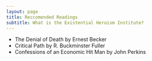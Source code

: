 ```yaml
---
layout: page
title: Reccomended Readings
subtitle: What is the Existential Heroism Institute?
---
```


- The Denial of Death by Ernest Becker
- Critical Path by R. Buckminster Fuller
- Confessions of an Economic Hit Man by John Perkins
